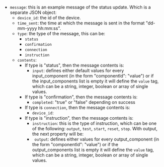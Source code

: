 - `message`: this is an example message of the status update. Which is a separate JSON object:
    - `device_id`: the id of the device. 
    - `time_sent`: the time at which the message is sent in the format "dd-mm-yyyy hh:mm:ss".
    - `type`: the type of the message, this can be:
        - `status`
        - `confirmation`
        - `connection`
        - `instruction`
    - `contents`:
        - If type is "status", then the message contents is:
            - `input`: defines either default values for every input_component (in the form "componentId": "value") 
                or if the input_components list is empty it will define the `value` tag, which can be a string, integer, boolean or array of single values.
        - If type is "confirmation", then the message contents is:
            - `completed`: "true" or "false" depending on success
        - If type is `connection`, then the message contents is:
            - `device_id`: 
        - If type is "instruction", then the message contents is:
            - `instruction`: this is the type of instruction, which can be one of the following:
                `output`, `test`, `start`, `reset`, `stop`. With output, the next property will be:
            - ` output`: defines either values for every output_component (in the form "componentId": "value")
                or if the output_components list is empty it will define the `value` tag, which can be a string, integer, boolean or array of single values.
 